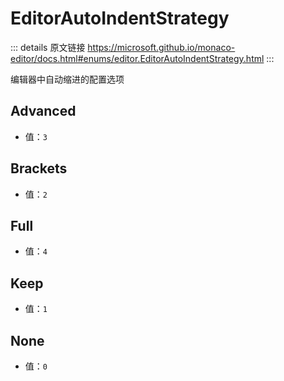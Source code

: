 # EditorAutoIndentStrategy
        
::: details 原文链接
https://microsoft.github.io/monaco-editor/docs.html#enums/editor.EditorAutoIndentStrategy.html
:::

编辑器中自动缩进的配置选项

## Advanced
- 值：`3`


## Brackets
- 值：`2`


## Full
- 值：`4`


## Keep
- 值：`1`


## None
- 值：`0`

